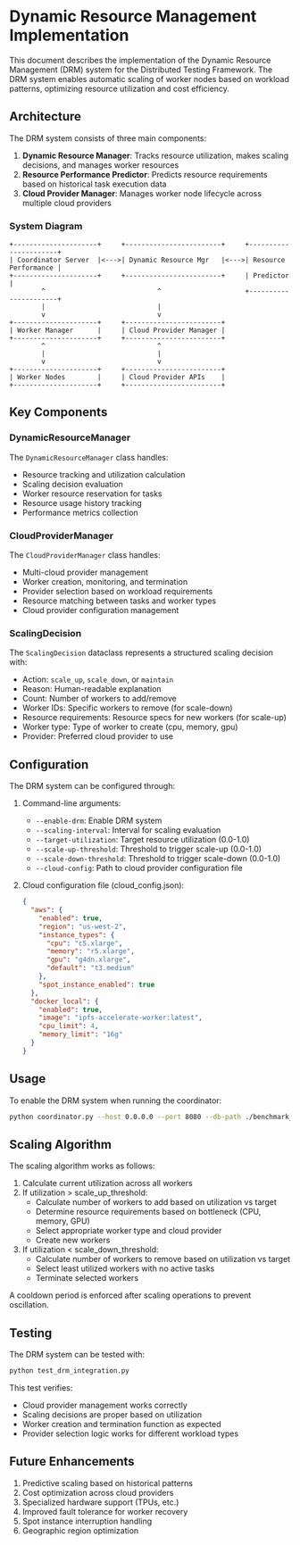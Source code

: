 # Dynamic Resource Management Implementation

This document describes the implementation of the Dynamic Resource Management (DRM) system for the Distributed Testing Framework. The DRM system enables automatic scaling of worker nodes based on workload patterns, optimizing resource utilization and cost efficiency.

## Architecture

The DRM system consists of three main components:

1. **Dynamic Resource Manager**: Tracks resource utilization, makes scaling decisions, and manages worker resources
2. **Resource Performance Predictor**: Predicts resource requirements based on historical task execution data
3. **Cloud Provider Manager**: Manages worker node lifecycle across multiple cloud providers

### System Diagram

```
+---------------------+     +------------------------+     +----------------------+
| Coordinator Server  |<--->| Dynamic Resource Mgr   |<--->| Resource Performance |
+---------------------+     +------------------------+     | Predictor            |
        ^                            ^                     +----------------------+
        |                            |
        v                            v
+---------------------+     +------------------------+
| Worker Manager      |     | Cloud Provider Manager |
+---------------------+     +------------------------+
        ^                            ^
        |                            |
        v                            v
+---------------------+     +------------------------+
| Worker Nodes        |     | Cloud Provider APIs    |
+---------------------+     +------------------------+
```

## Key Components

### DynamicResourceManager

The `DynamicResourceManager` class handles:

- Resource tracking and utilization calculation
- Scaling decision evaluation
- Worker resource reservation for tasks
- Resource usage history tracking
- Performance metrics collection

### CloudProviderManager

The `CloudProviderManager` class handles:

- Multi-cloud provider management
- Worker creation, monitoring, and termination
- Provider selection based on workload requirements
- Resource matching between tasks and worker types
- Cloud provider configuration management

### ScalingDecision

The `ScalingDecision` dataclass represents a structured scaling decision with:

- Action: `scale_up`, `scale_down`, or `maintain`
- Reason: Human-readable explanation
- Count: Number of workers to add/remove
- Worker IDs: Specific workers to remove (for scale-down)
- Resource requirements: Resource specs for new workers (for scale-up)
- Worker type: Type of worker to create (cpu, memory, gpu)
- Provider: Preferred cloud provider to use

## Configuration

The DRM system can be configured through:

1. Command-line arguments:
   - `--enable-drm`: Enable DRM system
   - `--scaling-interval`: Interval for scaling evaluation
   - `--target-utilization`: Target resource utilization (0.0-1.0)
   - `--scale-up-threshold`: Threshold to trigger scale-up (0.0-1.0)
   - `--scale-down-threshold`: Threshold to trigger scale-down (0.0-1.0)
   - `--cloud-config`: Path to cloud provider configuration file

2. Cloud configuration file (cloud_config.json):
   ```json
   {
     "aws": {
       "enabled": true,
       "region": "us-west-2",
       "instance_types": {
         "cpu": "c5.xlarge",
         "memory": "r5.xlarge",
         "gpu": "g4dn.xlarge",
         "default": "t3.medium"
       },
       "spot_instance_enabled": true
     },
     "docker_local": {
       "enabled": true,
       "image": "ipfs-accelerate-worker:latest",
       "cpu_limit": 4,
       "memory_limit": "16g"
     }
   }
   ```

## Usage

To enable the DRM system when running the coordinator:

```bash
python coordinator.py --host 0.0.0.0 --port 8080 --db-path ./benchmark_db.duckdb --enable-drm --scaling-interval 60 --cloud-config ./cloud_config.json
```

## Scaling Algorithm

The scaling algorithm works as follows:

1. Calculate current utilization across all workers
2. If utilization > scale_up_threshold:
   - Calculate number of workers to add based on utilization vs target
   - Determine resource requirements based on bottleneck (CPU, memory, GPU)
   - Select appropriate worker type and cloud provider
   - Create new workers
3. If utilization < scale_down_threshold:
   - Calculate number of workers to remove based on utilization vs target
   - Select least utilized workers with no active tasks
   - Terminate selected workers

A cooldown period is enforced after scaling operations to prevent oscillation.

## Testing

The DRM system can be tested with:

```bash
python test_drm_integration.py
```

This test verifies:
- Cloud provider management works correctly
- Scaling decisions are proper based on utilization
- Worker creation and termination function as expected
- Provider selection logic works for different workload types

## Future Enhancements

1. Predictive scaling based on historical patterns
2. Cost optimization across cloud providers
3. Specialized hardware support (TPUs, etc.)
4. Improved fault tolerance for worker recovery
5. Spot instance interruption handling
6. Geographic region optimization